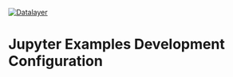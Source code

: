 [![Datalayer](https://assets.datalayer.design/datalayer-25.svg)](https://datalayer.io)

# Jupyter Examples Development Configuration
